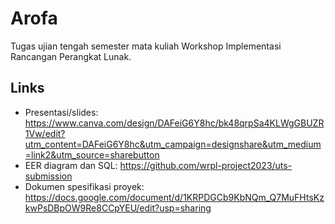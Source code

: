 # Arofa

Tugas ujian tengah semester mata kuliah Workshop Implementasi Rancangan
Perangkat Lunak.

## Links

-   Presentasi/slides:
    <https://www.canva.com/design/DAFeiG6Y8hc/bk48qrpSa4KLWgGBUZR1Vw/edit?utm_content=DAFeiG6Y8hc&utm_campaign=designshare&utm_medium=link2&utm_source=sharebutton>
-   EER diagram dan SQL: <https://github.com/wrpl-project2023/uts-submission>
-   Dokumen spesifikasi proyek:
    <https://docs.google.com/document/d/1KRPDGCb9KbNQm_Q7MuFHtsKzkwPsDBpOW9Re8CCpYEU/edit?usp=sharing>
